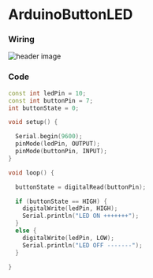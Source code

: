 # ArduinoButtonLED
### Wiring

![header image](https://github.com/KKKirilov/ArduinoButtonLED/blob/master/IMG_20200903_173809.jpg)

### Code

```C++
const int ledPin = 10;
const int buttonPin = 7;
int buttonState = 0; 

void setup() {

  Serial.begin(9600);
  pinMode(ledPin, OUTPUT);
  pinMode(buttonPin, INPUT);
}

void loop() {

  buttonState = digitalRead(buttonPin);

  if (buttonState == HIGH) { 
    digitalWrite(ledPin, HIGH);  
    Serial.println("LED ON +++++++"); 
  }
  else {
    digitalWrite(ledPin, LOW);
    Serial.println("LED OFF -------");
  }

}
```
